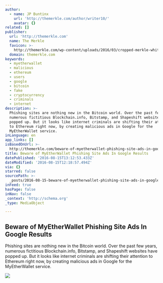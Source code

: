 ```yaml
---
author:
  - name: JP Buntinx
    url: 'http://themerkle.com/author/writer10/'
    avatar: {}
related: []
publisher:
  url: 'http://themerkle.com'
  name: The Merkle
  favicon: >-
    http://themerkle.com/wp-content/uploads/2016/03/cropped-merkle-white-1-192x192.png
  domain: themerkle.com
keywords:
  - myetherwallet
  - malicious
  - ethereum
  - users
  - google
  - bitcoin
  - fake
  - cryptocurrency
  - criminals
  - internet
description: >-
  Phishing sites are nothing new in the Bitcoin world. Over the past few years,
  numerous fictitious Blockchain.info, Bitstamp, and Shapeshift websites have
  popped up. But it looks like internet criminals are shifting their attention
  to Ethereum right now, by creating malicious ads in Google for the
  MyEtherWallet service.
inLanguage: en
app_links: []
isBasedOnUrl: >-
  http://themerkle.com/beware-of-myetherwallet-phishing-site-ads-in-google-results/
title: Beware of MyEtherWallet Phishing Site Ads In Google Results
datePublished: '2016-08-15T13:12:53.433Z'
dateModified: '2016-08-15T12:18:57.494Z'
via: {}
starred: false
sourcePath: >-
  _posts/2016-08-15-beware-of-myetherwallet-phishing-site-ads-in-google-results.md
inFeed: true
hasPage: false
inNav: false
_context: 'http://schema.org'
_type: MediaObject

---
```

<article style=""><h1>Beware of MyEtherWallet Phishing Site Ads In Google Results</h1><p>Phishing sites are nothing new in the Bitcoin world. Over the past few years, numerous fictitious Blockchain.info, Bitstamp, and Shapeshift websites have popped up. But it looks like internet criminals are shifting their attention to Ethereum right now, by creating malicious ads in Google for the MyEtherWallet service.</p><img src="http://themerkle.com/wp-content/uploads/2016/08/shutterstock_243676372.jpg" /></article>